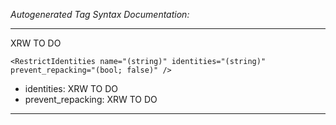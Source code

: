 _Autogenerated Tag Syntax Documentation:_

---
XRW TO DO

```
<RestrictIdentities name="(string)" identities="(string)" prevent_repacking="(bool; false)" />
```

-   identities: XRW TO DO
-   prevent_repacking: XRW TO DO

---
